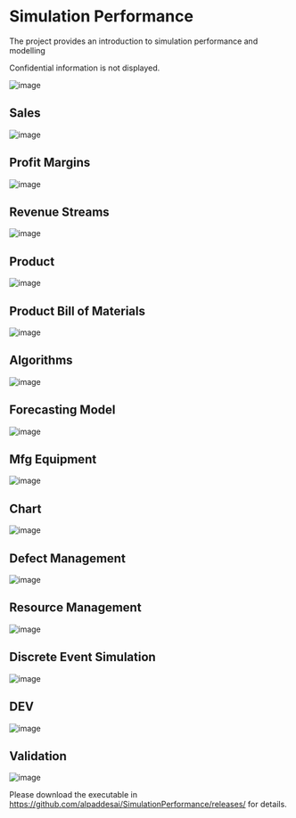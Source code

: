 # Simulation Performance

The project provides an introduction to simulation performance and modelling

Confidential information is not displayed.

![image](DiscreteEventSimulator.jpg)

## Sales
![image](Sales.jpg)

## Profit Margins
![image](ProfitMargins.jpg)

## Revenue Streams
![image](RevenueStreamsPCBs.jpg)

## Product 
![image](ProductSlide.jpg)

## Product Bill of Materials
![image](ProductSlideII.jpg)

## Algorithms
![image](Algorithms.jpg)

## Forecasting Model 
![image](ForecastingModel.jpg)

## Mfg Equipment
![image](MfgEquipment.jpg)

## Chart
![image](Chart.jpg)

## Defect Management
![image](DefectManagement.jpg)

## Resource Management
![image](ResourceManagement.jpg)

## Discrete Event Simulation 
![image](DiscreteEventSimulation.jpg)

## DEV
![image](DEV.jpg)

## Validation 
![image](Validation.jpg)

Please download the executable in https://github.com/alpaddesai/SimulationPerformance/releases/ for details.
